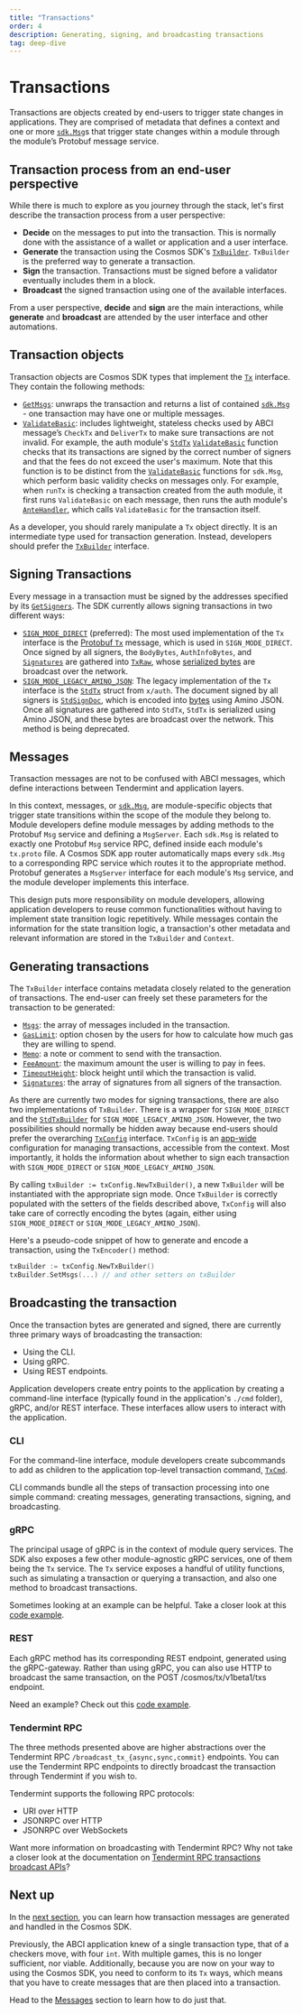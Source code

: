 ```yaml
---
title: "Transactions"
order: 4
description: Generating, signing, and broadcasting transactions
tag: deep-dive
---
```


# Transactions

Transactions are objects created by end-users to trigger state changes in applications. They are comprised of metadata that defines a context and one or more [`sdk.Msg`](https://github.com/cosmos/cosmos-sdk/blob/9fd866e3820b3510010ae172b682d71594cd8c14/types/tx_msg.go#L11-L33)s that trigger state changes within a module through the module’s Protobuf message service.

## Transaction process from an end-user perspective

While there is much to explore as you journey through the stack, let's first describe the transaction process from a user perspective:

* **Decide** on the messages to put into the transaction. This is normally done with the assistance of a wallet or application and a user interface.
* **Generate** the transaction using the Cosmos SDK's [`TxBuilder`](https://github.com/cosmos/cosmos-sdk/blob/9fd866e3820b3510010ae172b682d71594cd8c14/client/tx_config.go#L36-L46). `TxBuilder` is the preferred way to generate a transaction.
* **Sign** the transaction. Transactions must be signed before a validator eventually includes them in a block.
* **Broadcast** the signed transaction using one of the available interfaces.

From a user perspective, **decide** and **sign** are the main interactions, while **generate** and **broadcast** are attended by the user interface and other automations.

## Transaction objects

Transaction objects are Cosmos SDK types that implement the [`Tx`](https://github.com/cosmos/cosmos-sdk/blob/9fd866e3820b3510010ae172b682d71594cd8c14/types/tx_msg.go#L50-L57) interface. They contain the following methods:

* [`GetMsgs`](https://github.com/cosmos/cosmos-sdk/blob/9fd866e3820b3510010ae172b682d71594cd8c14/types/tx_msg.go#L52): unwraps the transaction and returns a list of contained [`sdk.Msg`](https://github.com/cosmos/cosmos-sdk/blob/9fd866e3820b3510010ae172b682d71594cd8c14/types/tx_msg.go#L11-L33) - one transaction may have one or multiple messages.
* [`ValidateBasic`](https://github.com/cosmos/cosmos-sdk/blob/9fd866e3820b3510010ae172b682d71594cd8c14/types/tx_msg.go#L56): includes lightweight, stateless checks used by ABCI message’s `CheckTx` and `DeliverTx` to make sure transactions are not invalid. For example, the auth module's [`StdTx`](https://github.com/cosmos/cosmos-sdk/blob/9fd866e3820b3510010ae172b682d71594cd8c14/x/auth/legacy/legacytx/stdtx.go#L77-L83) [`ValidateBasic`](https://github.com/cosmos/cosmos-sdk/blob/9fd866e3820b3510010ae172b682d71594cd8c14/x/auth/legacy/legacytx/stdtx.go#L100-L126) function checks that its transactions are signed by the correct number of signers and that the fees do not exceed the user's maximum. Note that this function is to be distinct from the [`ValidateBasic`](https://github.com/cosmos/cosmos-sdk/blob/9fd866e3820b3510010ae172b682d71594cd8c14/types/tx_msg.go#L24) functions for `sdk.Msg`, which perform basic validity checks on messages only. For example, when `runTx` is checking a transaction created from the auth module, it first runs `ValidateBasic` on each message, then runs the auth module's [`AnteHandler`](https://github.com/cosmos/cosmos-sdk/blob/9fd866e3820b3510010ae172b682d71594cd8c14/types/handler.go#L8), which calls `ValidateBasic` for the transaction itself.

As a developer, you should rarely manipulate a `Tx` object directly. It is an intermediate type used for transaction generation. Instead, developers should prefer the [`TxBuilder`](https://github.com/cosmos/cosmos-sdk/blob/9fd866e3820b3510010ae172b682d71594cd8c14/client/tx_config.go#L36-L46) interface.

## Signing Transactions

Every message in a transaction must be signed by the addresses specified by its [`GetSigners`](https://github.com/cosmos/cosmos-sdk/blob/9fd866e3820b3510010ae172b682d71594cd8c14/types/tx_msg.go#L32). The SDK currently allows signing transactions in two different ways:

* [`SIGN_MODE_DIRECT`](https://github.com/cosmos/cosmos-sdk/blob/9fd866e3820b3510010ae172b682d71594cd8c14/types/tx/signing/signing.pb.go#L36) (preferred): The most used implementation of the `Tx` interface is the [Protobuf `Tx`](https://github.com/cosmos/cosmos-sdk/blob/9fd866e3820b3510010ae172b682d71594cd8c14/types/tx/tx.pb.go#L32-L42) message, which is used in `SIGN_MODE_DIRECT`. Once signed by all signers, the `BodyBytes`, `AuthInfoBytes`, and [`Signatures`](https://github.com/cosmos/cosmos-sdk/blob/9fd866e3820b3510010ae172b682d71594cd8c14/types/tx/tx.pb.go#L113) are gathered into [`TxRaw`](https://github.com/cosmos/cosmos-sdk/blob/9fd866e3820b3510010ae172b682d71594cd8c14/types/tx/tx.pb.go#L103-L114), whose [serialized bytes](https://github.com/cosmos/cosmos-sdk/blob/9fd866e3820b3510010ae172b682d71594cd8c14/types/tx/tx.pb.go#L125-L136) are broadcast over the network.
* [`SIGN_MODE_LEGACY_AMINO_JSON`](https://github.com/cosmos/cosmos-sdk/blob/9fd866e3820b3510010ae172b682d71594cd8c14/types/tx/signing/signing.pb.go#L43): The legacy implementation of the `Tx` interface is the [`StdTx`](https://github.com/cosmos/cosmos-sdk/blob/9fd866e3820b3510010ae172b682d71594cd8c14/x/auth/legacy/legacytx/stdtx.go#L77-L83) struct from `x/auth`. The document signed by all signers is [`StdSignDoc`](https://github.com/cosmos/cosmos-sdk/blob/9fd866e3820b3510010ae172b682d71594cd8c14/x/auth/legacy/legacytx/stdsign.go#L24-L32), which is encoded into [bytes](https://github.com/cosmos/cosmos-sdk/blob/9fd866e3820b3510010ae172b682d71594cd8c14/x/auth/legacy/legacytx/stdsign.go#L35-L58) using Amino JSON. Once all signatures are gathered into `StdTx`, `StdTx` is serialized using Amino JSON, and these bytes are broadcast over the network. This method is being deprecated.

## Messages

<HighlightBox type=”info”>

Transaction messages are not to be confused with ABCI messages, which define interactions between Tendermint and application layers.

</HighlightBox>

In this context, messages, or [`sdk.Msg`](https://github.com/cosmos/cosmos-sdk/blob/9fd866e3820b3510010ae172b682d71594cd8c14/types/tx_msg.go#L11-L33), are module-specific objects that trigger state transitions within the scope of the module they belong to. Module developers define module messages by adding methods to the Protobuf `Msg` service and defining a `MsgServer`. Each `sdk.Msg` is related to exactly one Protobuf `Msg` service RPC, defined inside each module's `tx.proto` file. A Cosmos SDK app router automatically maps every `sdk.Msg` to a corresponding RPC service which routes it to the appropriate method. Protobuf generates a `MsgServer` interface for each module's `Msg` service, and the module developer implements this interface.

This design puts more responsibility on module developers, allowing application developers to reuse common functionalities without having to implement state transition logic repetitively. While messages contain the information for the state transition logic, a transaction's other metadata and relevant information are stored in the `TxBuilder` and `Context`.

## Generating transactions

The `TxBuilder` interface contains metadata closely related to the generation of transactions. The end-user can freely set these parameters for the transaction to be generated:

* [`Msgs`](https://github.com/cosmos/cosmos-sdk/blob/9fd866e3820b3510010ae172b682d71594cd8c14/client/tx_config.go#L39): the array of messages included in the transaction.
* [`GasLimit`](https://github.com/cosmos/cosmos-sdk/blob/9fd866e3820b3510010ae172b682d71594cd8c14/client/tx_config.go#L43): option chosen by the users for how to calculate how much gas they are willing to spend.
* [`Memo`](https://github.com/cosmos/cosmos-sdk/blob/9fd866e3820b3510010ae172b682d71594cd8c14/client/tx_config.go#L41): a note or comment to send with the transaction.
* [`FeeAmount`](https://github.com/cosmos/cosmos-sdk/blob/9fd866e3820b3510010ae172b682d71594cd8c14/client/tx_config.go#L42): the maximum amount the user is willing to pay in fees.
* [`TimeoutHeight`](https://github.com/cosmos/cosmos-sdk/blob/9fd866e3820b3510010ae172b682d71594cd8c14/client/tx_config.go#L44): block height until which the transaction is valid.
* [`Signatures`](https://github.com/cosmos/cosmos-sdk/blob/9fd866e3820b3510010ae172b682d71594cd8c14/client/tx_config.go#L40): the array of signatures from all signers of the transaction.

As there are currently two modes for signing transactions, there are also two implementations of `TxBuilder`. There is a wrapper for `SIGN_MODE_DIRECT` and the [`StdTxBuilder`](https://github.com/cosmos/cosmos-sdk/blob/8fc9f76329dd2433d9b258a867500de419522619/x/auth/migrations/legacytx/stdtx_builder.go#L18-L21) for `SIGN_MODE_LEGACY_AMINO_JSON`. However, the two possibilities should normally be hidden away because end-users should prefer the overarching [`TxConfig`](https://github.com/cosmos/cosmos-sdk/blob/a72f6a8d4fcb1328ead8f14e212c95c1c0c6d64d/client/tx_config.go#L25-L31) interface. `TxConfig` is an [app-wide](https://github.com/cosmos/cosmos-sdk/blob/a72f6a8d4fcb1328ead8f14e212c95c1c0c6d64d/client/context.go#L46) configuration for managing transactions, accessible from the context. Most importantly, it holds the information about whether to sign each transaction with `SIGN_MODE_DIRECT` or `SIGN_MODE_LEGACY_AMINO_JSON`.

By calling `txBuilder := txConfig.NewTxBuilder()`, a new `TxBuilder` will be instantiated with the appropriate sign mode. Once `TxBuilder` is correctly populated with the setters of the fields described above, `TxConfig` will also take care of correctly encoding the bytes (again, either using `SIGN_MODE_DIRECT` or `SIGN_MODE_LEGACY_AMINO_JSON`).

Here's a pseudo-code snippet of how to generate and encode a transaction, using the `TxEncoder()` method:

```go
txBuilder := txConfig.NewTxBuilder()
txBuilder.SetMsgs(...) // and other setters on txBuilder
```

## Broadcasting the transaction

Once the transaction bytes are generated and signed, there are currently three primary ways of broadcasting the transaction:

* Using the CLI.
* Using gRPC.
* Using REST endpoints.

Application developers create entry points to the application by creating a command-line interface (typically found in the application's `./cmd` folder), gRPC, and/or REST interface. These interfaces allow users to interact with the application.

### CLI

For the command-line interface, module developers create subcommands to add as children to the application top-level transaction command, [`TxCmd`](https://github.com/cosmos/cosmos-sdk/blob/56ab4e4c934365662162a91bcf35108a0bd78fef/x/bank/client/cli/tx.go#L29-L60).

CLI commands bundle all the steps of transaction processing into one simple command: creating messages, generating transactions, signing, and broadcasting.

### gRPC

The principal usage of gRPC is in the context of module query services. The SDK also exposes a few other module-agnostic gRPC services, one of them being the `Tx` service. The `Tx` service exposes a handful of utility functions, such as simulating a transaction or querying a transaction, and also one method to broadcast transactions.

<!-- Which method? --> 

<HighlightBox type="tip">

Sometimes looking at an example can be helpful. Take a closer look at this [code example](https://github.com/cosmos/cosmos-sdk/blob/master/docs/run-node/txs.md#programmatically-with-go).

</HighlightBox>

### REST

Each gRPC method has its corresponding REST endpoint, generated using the gRPC-gateway. Rather than using gRPC, you can also use HTTP to broadcast the same transaction, on the POST /cosmos/tx/v1beta1/txs endpoint.

<HighlightBox type="tip">

Need an example? Check out this [code example](https://github.com/cosmos/cosmos-sdk/blob/master/docs/run-node/txs.md#using-rest).

</HighlightBox>

### Tendermint RPC

The three methods presented above are higher abstractions over the Tendermint RPC `/broadcast_tx_{async,sync,commit}` endpoints. You can use the Tendermint RPC endpoints to directly broadcast the transaction through Tendermint if you wish to.

<HighlightBox type="tip">

Tendermint supports the following RPC protocols:

* URI over HTTP
* JSONRPC over HTTP
* JSONRPC over WebSockets

Want more information on broadcasting with Tendermint RPC? Why not take a closer look at the documentation on [Tendermint RPC transactions broadcast APIs](https://docs.tendermint.com/master/rpc/#/Tx)?

</HighlightBox>

## Next up

In the [next section](./07-messages), you can learn how transaction messages are generated and handled in the Cosmos SDK.

<ExpansionPanel title="Show me some code for my checkers blockchain">

Previously, the ABCI application knew of a single transaction type, that of a checkers move, with four `int`. With multiple games, this is no longer sufficient, nor viable. Additionally, because you are now on your way to using the Cosmos SDK, you need to conform to its `Tx` ways, which means that you have to create messages that are then placed into a transaction.

Head to the [Messages](./07-messages) section to learn how to do just that.

</ExpansionPanel>
